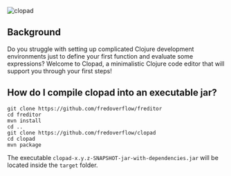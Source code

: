 ![clopad](https://i.imgur.com/ik0t6X6.png)

## Background

Do you struggle with setting up complicated Clojure development environments just to define your first function and evaluate some expressions?
Welcome to Clopad, a minimalistic Clojure code editor that will support you through your first steps!

## How do I compile clopad into an executable jar?
```
git clone https://github.com/fredoverflow/freditor
cd freditor
mvn install
cd ..
git clone https://github.com/fredoverflow/clopad
cd clopad
mvn package
```
The executable `clopad-x.y.z-SNAPSHOT-jar-with-dependencies.jar` will be located inside the `target` folder.
